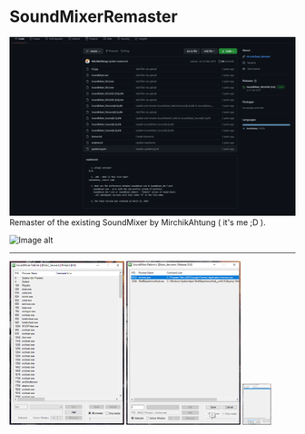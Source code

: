 # SoundMixerRemaster
![Image alt](https://github.com/BassTechnologies/SoundMixerRemaster/blob/main/img/Screenshot_1.png)
Remaster of the existing SoundMixer by MirchikAhtung ( it's me ;D ).

![Image alt](https://img.shields.io/badge/Script%20Version-0.6v-green)

<hr>

[<img src="https://github.com/BassTechnologies/SoundMixerRemaster/blob/main/img/Screenshot_2.png" width="40%">](https://raw.githubusercontent.com/BassTechnologies/SoundMixerRemaster/main/img/Screenshot_2.png)
[<img src="https://github.com/BassTechnologies/SoundMixerRemaster/blob/main/img/Screenshot_5.png" width="40%">](https://raw.githubusercontent.com/BassTechnologies/SoundMixerRemaster/main/img/Screenshot_5.png)
[<img src="https://github.com/BassTechnologies/SoundMixerRemaster/blob/main/img/Screenshot_6.png" width="10%">](https://raw.githubusercontent.com/BassTechnologies/SoundMixerRemaster/main/img/Screenshot_6.png)
